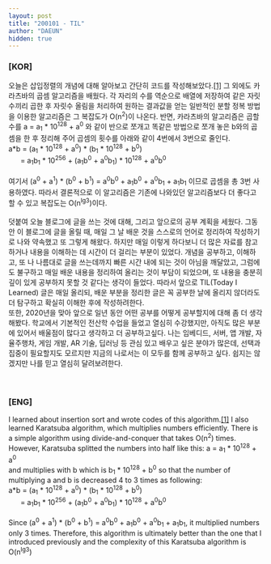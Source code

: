 ```yaml
---
layout: post
title: "200101 - TIL"
author: "DAEUN"
hidden: true
---
```


### [KOR]
오늘은 삽입정렬의 개념에 대해 알아보고 간단히 코드를 작성해보았다.[[1]](/2020-01-01/insertion-sort) 그 외에도 카라츠바의 곱셈 알고리즘을 배웠다. 각 자리의 수를 역순으로 배열에 저장하여 같은 자릿수끼리 곱한 후 자릿수 올림을 처리하여 원하는 결과값을 얻는 일반적인 분할 정복 방법을 이용한 알고리즘은 그 복잡도가 O(n<sup>2</sup>)이 나온다. 반면, 카라츠바의 알고리즘은 곱할 수를 a = a<sub>1</sub> \* 10<sup>128</sup> + a<sup>0</sup> 와 같이 반으로 쪼개고 똑같은 방법으로 쪼개 놓은 b와의 곱셈을 한 후 정리해 주어 곱셈의 횟수를 아래와 같이 4번에서 3번으로 줄인다.<br>
a\*b = (a<sub>1</sub> \* 10<sup>128</sup> + a<sup>0</sup>) \* (b<sub>1</sub> \* 10<sup>128</sup> + b<sup>0</sup>)<br>
&nbsp; &nbsp; &nbsp; = a<sub>1</sub>b<sub>1</sub> \* 10<sup>256</sup> + (a<sub>1</sub>b<sup>0</sup> + a<sup>0</sup>b<sub>1</sub>) \* 10<sup>128</sup> + a<sup>0</sup>b<sup>0</sup><br>
<br>
여기서 (a<sup>0</sup> + a<sup>1</sup>) \* (b<sup>0</sup> + b<sup>1</sup>) = a<sup>0</sup>b<sup>0</sup> + a<sub>1</sub>b<sup>0</sup> + a<sup>0</sup>b<sub>1</sub> + a<sub>1</sub>b<sub>1</sub> 이므로 곱셈을 총 3번 사용하였다. 따라서 결론적으로 이 알고리즘은 기존에 나와있던 알고리즘보다 더 좋다고 할 수 있고 복잡도는 O(n<sup>lg3</sup>)이다.<br>
<br>
덧붙여 오늘 블로그에 글을 쓰는 것에 대해, 그리고 앞으로의 공부 계획을 세웠다. 그동안 이 블로그에 글을 올릴 때, 매일 그 날 배운 것을 스스로의 언어로 정리하여 작성하기로 나와 약속했고 또 그렇게 해왔다. 하지만 매일 이렇게 하다보니 더 많은 자료를 참고하거나 내용을 이해하는 데 시간이 더 걸리는 부분이 있었다. 개념을 공부하고, 이해하고, 또 나 나름대로 글을 쓰는데까지 빠른 시간 내에 되는 것이 아님을 깨달았고, 그럼에도 불구하고 매일 배운 내용을 정리하여 올리는 것이 부담이 되었으며, 또 내용을 충분히 깊이 있게 공부하지 못할 것 같다는 생각이 들었다. 따라서 앞으로 TIL(Today I Learned) 글은 매일 올리되, 배운 부분을 정리한 글은 꼭 공부한 날에 올리지 않더라도 더 탐구하고 확실히 이해한 후에 작성하려한다.<br>
또한, 2020년을 맞아 앞으로 일년 동안 어떤 공부를 어떻게 공부할지에 대해 좀 더 생각해봤다. 학교에서 기본적인 전산학 수업을 들었고 열심히 수강했지만, 아직도 많은 부분에 있어서 배울점이 많다고 생각하고 더 공부하고싶다. 나는 임베디드, 서버, 앱 개발, 자율주행차, 게임 개발, AR 기술, 딥러닝 등 관심 있고 배우고 싶은 분야가 많은데, 선택과 집중이 필요할지도 모르지만 지금의 나로서는 이 모두를 함께 공부하고 싶다. 쉽지는 않겠지만 나를 믿고 열심히 달려보려한다.
<br><br><br>
### [ENG]
I learned about insertion sort and wrote codes of this algorithm.[[1]](/2020-01-01/insertion-sort) I also learned Karatsuba algorithm, which multiplies numbers efficiently. There is a simple algorithm using divide-and-conquer that takes O(n<sup>2</sup>) times. However, Karatsuba splitted the numbers into half like this: a = a<sub>1</sub> \* 10<sup>128</sup> + a<sup>0</sup><br>
and multiplies with b which is b<sub>1</sub> \* 10<sup>128</sup> + b<sup>0</sup> so that the number of multiplying a and b is decreased 4 to 3 times as following:<br>
a\*b = (a<sub>1</sub> \* 10<sup>128</sup> + a<sup>0</sup>) \* (b<sub>1</sub> \* 10<sup>128</sup> + b<sup>0</sup>)<br>
&nbsp; &nbsp; &nbsp; = a<sub>1</sub>b<sub>1</sub> \* 10<sup>256</sup> + (a<sub>1</sub>b<sup>0</sup> + a<sup>0</sup>b<sub>1</sub>) \* 10<sup>128</sup> + a<sup>0</sup>b<sup>0</sup><br>
<br>
Since (a<sup>0</sup> + a<sup>1</sup>) \* (b<sup>0</sup> + b<sup>1</sup>) = a<sup>0</sup>b<sup>0</sup> + a<sub>1</sub>b<sup>0</sup> + a<sup>0</sup>b<sub>1</sub> + a<sub>1</sub>b<sub>1</sub>, it multiplied numbers only 3 times. Therefore, this algorithm is ultimately better than the one that I introduced previously and the complexity of this Karatsuba algorithm is O(n<sup>lg3</sup>)
